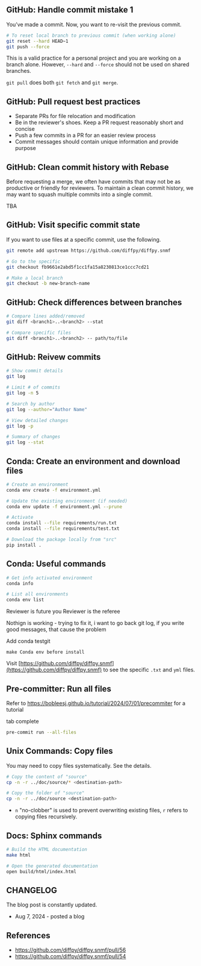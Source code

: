 ## GitHub: Handle commit mistake 1

You’ve made a commit. Now, you want to re-visit the previous commit.

```bash
# To reset local branch to previous commit (when working alone)
git reset --hard HEAD~1
git push --force
```

This is a valid practice for a personal project and you are working on a branch
alone. However, `--hard` and `--force` should not be used on shared branches.

`git pull` does both `git fetch` and `git merge`.

## GitHub: Pull request best practices

- Separate PRs for file relocation and modification
- Be in the reviewer's shoes. Keep a PR request reasonably short and concise
- Push a few commits in a PR for an easier review process
- Commit messages should contain unique information and provide purpose

## GitHub: Clean commit history with Rebase

Before requesting a merge, we often have commits that may not be as productive
or friendly for reviewers. To maintain a clean commit history, we may want to
squash multiple commits into a single commit.

TBA

## GitHub: Visit specific commit state

If you want to use files at a specific commit, use the following.

```bash
git remote add upstream https://github.com/diffpy/diffpy.snmf

# Go to the specific
git checkout fb9661e2abd5f1cc1fa15a8230813ce1ccc7cd21

# Make a local branch
git checkout -b new-branch-name
```

## GitHub: Check differences between branches

```bash
# Compare lines added/removed
git diff <branch1>..<branch2> --stat

# Compare specific files
git diff <branch1>..<branch2> -- path/to/file

```

## GitHub: Reivew commits

```bash
# Show commit details
git log

# Limit # of commits
git log -n 5

# Search by author
git log --author="Author Name"

# View detailed changes
git log -p

# Summary of changes
git log --stat
```

## Conda: Create an environment and download files

```bash
# Create an environment
conda env create -f environment.yml

# Update the existing environment (if needed)
conda env update -f environment.yml --prune

# Activate
conda install --file requirements/run.txt
conda install --file requirements/test.txt

# Download the package locally from "src"
pip install .
```

## Conda: Useful commands

```bash
# Get info activated environment
conda info

# List all environments
conda env list
```

Reviewer is future you Reviewer is the referee

Nothign is working - trying to fix it, i want to go back git log, if you write
good messages, that cause the problem

Add conda testgit

`make Conda env before install`

Visit
[https://github.com/diffpy/diffpy.snmf](https://github.com/diffpy/diffpy.snmf)
to see the specific `.txt` and `yml` files.

## Pre-committer: Run all files

Refer to https://bobleesj.github.io/tutorial/2024/07/01/precommiter for a
tutorial

tab complete

```bash
pre-commit run --all-files
```

## Unix Commands: Copy files

You may need to copy files systematically. See the details.

```bash
# Copy the content of "source"
cp -n -r ../doc/source/* <destination-path>

# Copy the folder of "source"
cp -n -r ../doc/source <destination-path>
```

- `n` "no-clobber" is used to prevent overwriting existing files, `r` refers to
  copying files recursively.

## Docs: Sphinx commands

```bash
# Build the HTML documentation
make html

# Open the generated documentation
open build/html/index.html
```

## CHANGELOG

The blog post is constantly updated.

- Aug 7, 2024 - posted a blog

## References

- https://github.com/diffpy/diffpy.snmf/pull/56
- https://github.com/diffpy/diffpy.snmf/pull/54
